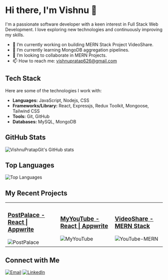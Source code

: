 # Hi there, I'm Vishnu 👋

I'm a passionate software developer with a keen interest in Full Stack Web Development. I love exploring new technologies and continuously improving my skills.

- 🔭 I’m currently working on building MERN Stack Project VideoShare.
- 🌱 I’m currently learning MongoDB aggregation pipelines.
- 👯 I’m looking to collaborate in MERN Projects.
- 📫 How to reach me: vishnupratap626@gmail.com

## Tech Stack
Here are some of the technologies I work with:

- **Languages:** JavaScript, Nodejs, CSS
- **Frameworks/Library:** React, Expressjs, Redux Toolkit, Mongoose, Tailwind CSS 
- **Tools:** Git, GitHub
- **Databases:** MySQL, MongoDB

## GitHub Stats
![VishnuPratapGit's GitHub stats](https://github-readme-stats.vercel.app/api?username=VishnuPratapGit&show_icons=true&theme=radical)

## Top Languages
![Top Languages](https://github-readme-stats.vercel.app/api/top-langs/?username=VishnuPratapGit&layout=compact&theme=radical)

## My Recent Projects
<table>
  <tr>
    <td>
      <h3><a href="https://github.com/VishnuPratapGit/PostPalace">PostPalace - React | Appwrite </a></h3>
      <img src="https://github-readme-stats.vercel.app/api/pin/?username=VishnuPratapGit&repo=PostPalace&theme=radical" alt="PostPalace">
    </td>
    <td>
      <h3><a href="https://github.com/VishnuPratapGit/MyYouTube">MyYouTube - React | Appwrite </a></h3>
      <img src="https://github-readme-stats.vercel.app/api/pin/?username=VishnuPratapGit&repo=MyYouTube&theme=radical" alt="MyYouTube">
    </td>
    <td>
       <h3><a href="https://github.com/VishnuPratapGit/VideoShare">VideoShare - MERN Stack </a></h3>
      <img src="https://github-readme-stats.vercel.app/api/pin/?username=VishnuPratapGit&repo=VideoShare&theme=radical" alt="YouTube-MERN">
    </td>
  </tr>
</table>

## Connect with Me
[![Email](https://img.shields.io/badge/Email-vishnupratap626@gmail.com-red?style=for-the-badge&logo=gmail&logoColor=white)](mailto:vishnupratap626@gmail.com)
[![LinkedIn](https://img.shields.io/badge/LinkedIn-Connect-blue?style=for-the-badge&logo=linkedin)](https://www.linkedin.com/in/vishnuprataps)
